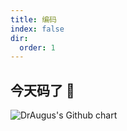 ```yaml
---
title: 编码
index: false
dir:
  order: 1
---
```


## 今天码了 🐎

![DrAugus's Github chart](https://ghchart.rshah.org/draugus)
